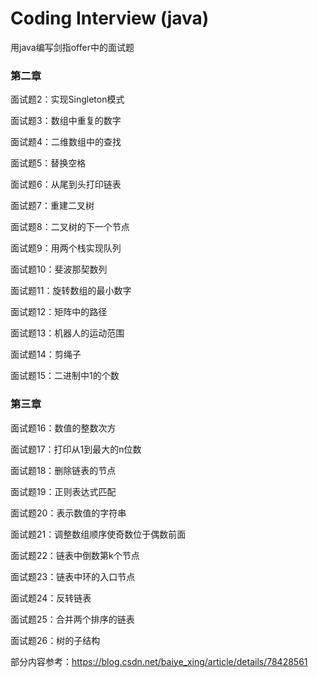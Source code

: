 # Coding Interview (java)

用java编写剑指offer中的面试题

### 第二章

面试题2：实现Singleton模式

面试题3：数组中重复的数字

面试题4：二维数组中的查找

面试题5：替换空格

面试题6：从尾到头打印链表

面试题7：重建二叉树

面试题8：二叉树的下一个节点

面试题9：用两个栈实现队列

面试题10：斐波那契数列

面试题11：旋转数组的最小数字

面试题12：矩阵中的路径

面试题13：机器人的运动范围

面试题14：剪绳子

面试题15：二进制中1的个数

### 第三章

面试题16：数值的整数次方

面试题17：打印从1到最大的n位数

面试题18：删除链表的节点

面试题19：正则表达式匹配

面试题20：表示数值的字符串

面试题21：调整数组顺序使奇数位于偶数前面

面试题22：链表中倒数第k个节点

面试题23：链表中环的入口节点

面试题24：反转链表

面试题25：合并两个排序的链表

面试题26：树的子结构

部分内容参考：https://blog.csdn.net/baiye_xing/article/details/78428561
